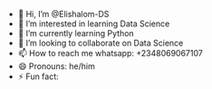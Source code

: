 - 👋 Hi, I’m @Elishalom-DS
- 👀 I’m interested in learning Data Science
- 🌱 I’m currently learning Python
- 💞️ I’m looking to collaborate on Data Science
- 📫 How to reach me whatsapp: +2348069067107
- 😄 Pronouns: he/him
- ⚡ Fun fact: 

<!---
Elishalom-DS/Elishalom-DS is a ✨ special ✨ repository because its `README.md` (this file) appears on your GitHub profile.
You can click the Preview link to take a look at your changes.
--->
